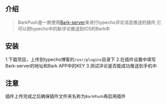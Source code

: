 介绍
--

>BarkPush是一款使用[Bark-server][1]来进行typecho评论消息推送的插件,它可以把typecho中的新评论推送到IOS的Bark中

安装
----

1.下载项目，上传到typecho博客的`/usr/plugins`目录下
2.在插件设置中填写Bark-server的地址和Bark APP中的KEY
3.测试评论是否能成功推送到手机中

注意
----
插件上传完成之后确保插件文件夹名称为`BarkPush`再启用插件


[1]:https://github.com/Finb/bark-server
